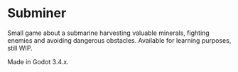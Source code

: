 # Subminer

Small game about a submarine harvesting valuable minerals, fighting enemies and avoiding dangerous obstacles. Available for learning purposes, still WIP.

Made in Godot 3.4.x.

